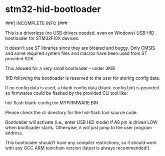 # stm32-hid-bootloader
###[ INCOMPLETE INFO ]###

This is a driverless (no USB drivers needed, even on Windows) USB HID bootloader
for STM32F10X devices. 

It doesn't use ST libraries since they are bloated and buggy. Only CMSIS and
some required system files and macros have been used from ST provided SDK.

This allowed for a very small bootloader - under 3KB!

1KB following the bootloader is reserved to the user for storing config data. 

If no config data is used, a blank config data (blank-config.bin) is provided so
firmwares could be flashed by the provided CLI tool like:

hid-flash blank-config.bin MYFIRMWARE.BIN

Please check the cli directory for the hid-flash tool source code.

Bootloader will activate (i.e., enter USB HID mode) if A8 pin is driven LOW when
bootloader starts. Otherwise, it will just jump to the user program address.

This bootloader should't have any compiler restrictions, so it should work with
any GCC ARM toolchain version (latest is always recommended!).
